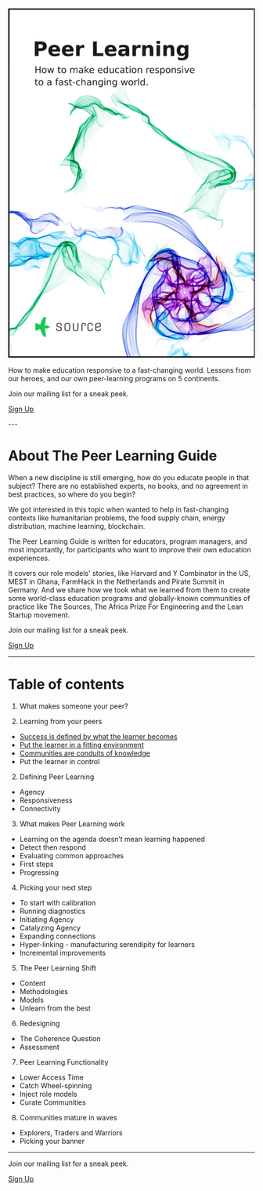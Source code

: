 <div class="cover">
  <a href="https://gumroad.com/l/peerlearning?wanted=true"><img src="public/img/peerlearningguidecover.png"></a>
</div>


How to make education responsive to a fast-changing world. Lessons from our heroes, and our own peer-learning programs on 5 continents.


<p>Join our mailing list for a sneak peek.</p>
<p><a href="http://sendy.source.institute/subscription?f=iVTKAVDr7ah0oAQw8v8qOzCSdTEgCHxk84XgPNfwU0GqBmD3qYraY6azokrrzn9iml4qp15wodg0qDyNkLeo892w"> Sign Up</a></p>

<div style="clear: right;"></div>
---


<div style="clear: left;"></div>

<div class="share"></div>

# About The Peer Learning Guide

When a new discipline is still emerging, how do you educate people in that subject?  There are no established experts, no books,  and no agreement in best practices, so where do you begin?

We got interested in this topic when wanted to help in fast-changing contexts like humanitarian problems, the food supply chain, energy distribution, machine learning, blockchain.

The Peer Learning Guide is written for educators, program managers, and most importantly, for participants who want to improve their own education experiences.

It covers our role models' stories, like Harvard and Y Combinator in the US, MEST in Ghana, FarmHack in the Netherlands and Pirate Summit in Germany. And we share how we took what we learned from them to create some world-class education programs and globally-known communities of practice like The Sources, The Africa Prize For Engineering and the Lean Startup movement.


<p>Join our mailing list for a sneak peek.</p>
<p><a href="http://sendy.source.institute/subscription?f=iVTKAVDr7ah0oAQw8v8qOzCSdTEgCHxk84XgPNfwU0GqBmD3qYraY6azokrrzn9iml4qp15wodg0qDyNkLeo892w"> Sign Up</a></p>


---

# Table of contents

1. What makes someone your peer?

2. Learning from your peers
  * [Success is defined by what the learner becomes](http://source.institute/blog/harvard-and-yc-on-defining-learning-success/)
  * [Put the learner in a fitting environment](http://source.institute/blog/get-out-of-the-classroom/)
  * [Communities are conduits of knowledge](http://source.institute/blog/communities-are-conduits-of-knowledge/)
  * Put the learner in control

2. Defining Peer Learning
  * Agency
  * Responsiveness
  * Connectivity


3. What makes Peer Learning work
  * Learning on the agenda doesn’t mean learning happened
  * Detect then respond
  * Evaluating common approaches
  * First steps
  * Progressing

4. Picking your next step
  * To start with calibration
  * Running diagnostics
  * Initiating Agency
  * Catalyzing Agency
  * Expanding connections
  * Hyper-linking - manufacturing serendipity for learners
  * Incremental improvements

5. The Peer Learning Shift
  * Content
  * Methodologies
  * Models
  * Unlearn from the best

6. Redesigning
  * The Coherence Question
  * Assessment

7. Peer Learning Functionality
  * Lower Access Time
  * Catch Wheel-spinning
  * Inject role models
  * Curate Communities

8. Communities mature in waves
  * Explorers, Traders and Warriors
  * Picking your banner

---

<p>Join our mailing list for a sneak peek.</p>
<p><a href="http://sendy.source.institute/subscription?f=iVTKAVDr7ah0oAQw8v8qOzCSdTEgCHxk84XgPNfwU0GqBmD3qYraY6azokrrzn9iml4qp15wodg0qDyNkLeo892w"> Sign Up</a></p>



